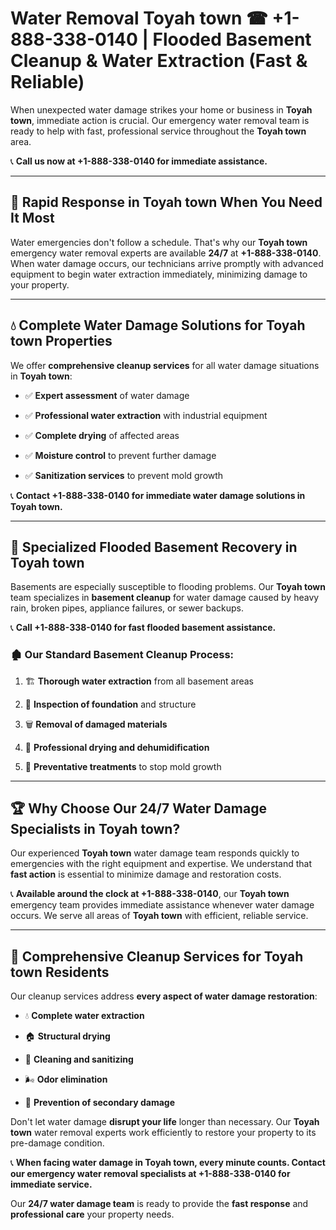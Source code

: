 # Water Removal Toyah town ☎ +1-888-338-0140 | Flooded Basement Cleanup & Water Extraction (Fast & Reliable)

When unexpected water damage strikes your home or business in **Toyah town**, immediate action is crucial. Our emergency water removal team is ready to help with fast, professional service throughout the **Toyah town** area. 

📞 **Call us now at +1-888-338-0140 for immediate assistance.**
---
## 🚀 Rapid Response in Toyah town When You Need It Most
Water emergencies don't follow a schedule. That's why our **Toyah town** emergency water removal experts are available **24/7** at **+1-888-338-0140**. When water damage occurs, our technicians arrive promptly with advanced equipment to begin water extraction immediately, minimizing damage to your property.
---
## 💧 Complete Water Damage Solutions for Toyah town Properties
We offer **comprehensive cleanup services** for all water damage situations in **Toyah town**:
- ✅ **Expert assessment** of water damage  
- ✅ **Professional water extraction** with industrial equipment  
- ✅ **Complete drying** of affected areas  
- ✅ **Moisture control** to prevent further damage  
- ✅ **Sanitization services** to prevent mold growth  
📞 **Contact +1-888-338-0140 for immediate water damage solutions in Toyah town.**
---
## 🌊 Specialized Flooded Basement Recovery in Toyah town
Basements are especially susceptible to flooding problems. Our **Toyah town** team specializes in **basement cleanup** for water damage caused by heavy rain, broken pipes, appliance failures, or sewer backups. 
📞 **Call +1-888-338-0140 for fast flooded basement assistance.**
### 🏚️ Our Standard Basement Cleanup Process:
1. 🏗️ **Thorough water extraction** from all basement areas  
2. 🔎 **Inspection of foundation** and structure  
3. 🗑️ **Removal of damaged materials**  
4. 💨 **Professional drying and dehumidification**  
5. 🚫 **Preventative treatments** to stop mold growth  
---
## 🏆 Why Choose Our 24/7 Water Damage Specialists in Toyah town?
Our experienced **Toyah town** water damage team responds quickly to emergencies with the right equipment and expertise. We understand that **fast action** is essential to minimize damage and restoration costs.
📞 **Available around the clock at +1-888-338-0140**, our **Toyah town** emergency team provides immediate assistance whenever water damage occurs. We serve all areas of **Toyah town** with efficient, reliable service.
---
## 🧹 Comprehensive Cleanup Services for Toyah town Residents
Our cleanup services address **every aspect of water damage restoration**:
- 💧 **Complete water extraction**  
- 🏠 **Structural drying**  
- 🧼 **Cleaning and sanitizing**  
- 🌬️ **Odor elimination**  
- 🚫 **Prevention of secondary damage**  
Don't let water damage **disrupt your life** longer than necessary. Our **Toyah town** water removal experts work efficiently to restore your property to its pre-damage condition.
📞 **When facing water damage in Toyah town, every minute counts. Contact our emergency water removal specialists at +1-888-338-0140 for immediate service.**
Our **24/7 water damage team** is ready to provide the **fast response** and **professional care** your property needs.
